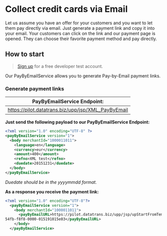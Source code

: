 # Collect credit cards via Email

Let us assume you have an offer for your customers and you want to let them pay directly via email. Just generate a payment link and copy it into your email. Your customers can click on the link and our payment page is opened. They can choose their favorite payment method and pay directly.


## How to start

> [Sign up](https://www.pci-proxy.com/#/signup) for a free developer test account.

Our PayByEmailService allows you to generate Pay-by-Email payment links. 


### Generate payment links

| **PayByEmailService Endpoint:** |
| -- |
| https://pilot.datatrans.biz/upp/jsp/XML_PayByEmail|


**Just send the following payload to our PayByEmailService Endpoint:**

  ```xml
<?xml version="1.0" encoding="UTF-8" ?>
  <payByEmailService version="1">
    <body merchantId="1000011011">
      <language>en</language>
      <currency>eur</currency>
      <amount>400</amount>
      <refno>XML test</refno>
      <duedate>20151231</duedate>
    </body>
  </payByEmailService>
```

*Duedate should be in the yyyymmdd format.*

**As a response you receive the payment link:**

```xml
<?xml version="1.0" encoding="UTF-8"?>
  <payByEmailService version="1">
    <body merchantId="1000011011">
      <payByEmailURL>https://pilot.datatrans.biz/upp/jsp/upStartFromTemplate?paymentTemplateId=021935b9-
54fb-f8f8-0000-015191015e03</payByEmailURL>
    </body>
  </payByEmailService>
```